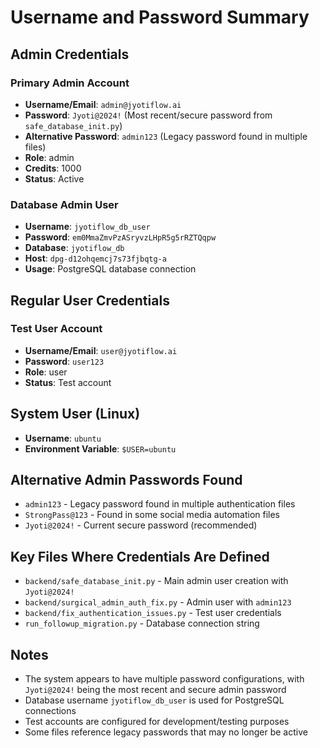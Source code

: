 # Username and Password Summary

## Admin Credentials

### Primary Admin Account
- **Username/Email**: `admin@jyotiflow.ai`
- **Password**: `Jyoti@2024!` (Most recent/secure password from `safe_database_init.py`)
- **Alternative Password**: `admin123` (Legacy password found in multiple files)
- **Role**: admin
- **Credits**: 1000
- **Status**: Active

### Database Admin User
- **Username**: `jyotiflow_db_user`
- **Password**: `em0MmaZmvPzASryvzLHpR5g5rRZTQqpw`
- **Database**: `jyotiflow_db`
- **Host**: `dpg-d12ohqemcj7s73fjbqtg-a`
- **Usage**: PostgreSQL database connection

## Regular User Credentials

### Test User Account
- **Username/Email**: `user@jyotiflow.ai`
- **Password**: `user123`
- **Role**: user
- **Status**: Test account

## System User (Linux)
- **Username**: `ubuntu`
- **Environment Variable**: `$USER=ubuntu`

## Alternative Admin Passwords Found
- `admin123` - Legacy password found in multiple authentication files
- `StrongPass@123` - Found in some social media automation files
- `Jyoti@2024!` - Current secure password (recommended)

## Key Files Where Credentials Are Defined
- `backend/safe_database_init.py` - Main admin user creation with `Jyoti@2024!`
- `backend/surgical_admin_auth_fix.py` - Admin user with `admin123`
- `backend/fix_authentication_issues.py` - Test user credentials
- `run_followup_migration.py` - Database connection string

## Notes
- The system appears to have multiple password configurations, with `Jyoti@2024!` being the most recent and secure admin password
- Database username `jyotiflow_db_user` is used for PostgreSQL connections
- Test accounts are configured for development/testing purposes
- Some files reference legacy passwords that may no longer be active